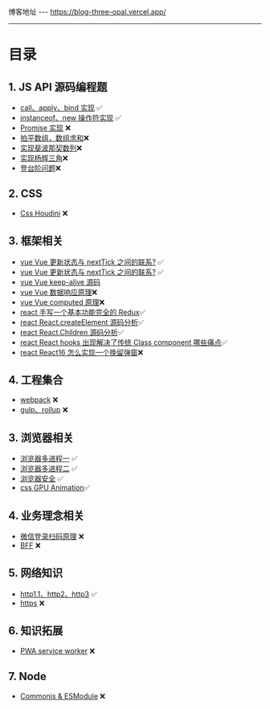 博客地址 --- https://blog-three-opal.vercel.app/

---

# 目录

## 1. JS API 源码编程题

- [call、apply、bind 实现](https://angeliablock.cn/post/handwritting-bind/) ✅
- [instanceof、new 操作符实现]() ✅
- [Promise 实现]() ❌
- [拍平数组，数组求和]()❌
- [实现斐波那契数列]()❌
- [实现杨辉三角]()❌
- [登台阶问题]()❌

## 2. CSS

- [Css Houdini]() ❌

## 3. 框架相关

- [vue Vue 更新状态与 nextTick 之间的联系?](https://angeliablock.cn/post/vueStatusAndNextTick/) ✅
- [vue Vue 更新状态与 nextTick 之间的联系?](https://angeliablock.cn/post/vueUse/) ✅
- [vue Vue keep-alive 源码](https://angeliablock.cn/post/vueofkeepalive/)
- [vue Vue 数据响应原理]()❌
- [vue Vue computed 原理]()❌
- [react 手写一个基本功能完全的 Redux](https://angeliablock.cn/post/understand-redux/)✅
- [react React.createElement 源码分析](https://angeliablock.cn/post/understand-reactCreateElement/)✅
- [react React.Children 源码分析](https://angeliablock.cn/post/understand-reactChildred/)✅
- [react React hooks 出现解决了传统 Class component 哪些痛点](https://angeliablock.cn/post/understand-reactChildred/)✅
- [react React16 怎么实现一个挽留弹窗]()❌

## 4. 工程集合

- [webpack]() ❌
- [gulp、rollup]() ❌

## 3. 浏览器相关

- [浏览器多进程一](https://angeliablock.cn/post/browserStructure/) ✅
- [浏览器多进程二](https://angeliablock.cn/post/browserMutiProcess/) ✅
- [浏览器安全](https://angeliablock.cn/post/browserSecurity/) ✅
- [css GPU Animation](https://angeliablock.cn/post/cssGPUAnimation/)✅

## 4. 业务理念相关

- [微信登录扫码原理]() ❌
- [BFF]() ❌

## 5. 网络知识

- [http1.1、http2、http3](https://angeliablock.cn/post/httpSummarized/) ✅
- [https]() ❌

## 6. 知识拓展

- [PWA service worker]() ❌

## 7. Node

- [Commonjs & ESModule](https://angeliablock.cn/post/about-esmodule-commonjs/) ❌
